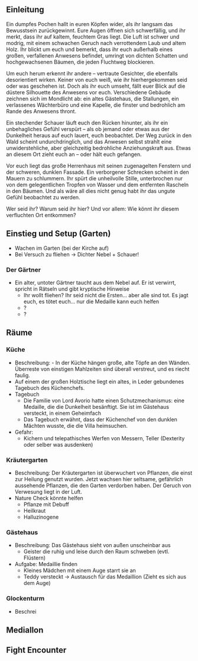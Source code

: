 ## Einleitung

Ein dumpfes Pochen hallt in euren Köpfen wider, als ihr langsam das Bewusstsein zurückgewinnt. Eure Augen öffnen sich schwerfällig, und ihr merkt, dass ihr auf kaltem, feuchtem Gras liegt. Die Luft ist schwer und modrig, mit einem schwachen Geruch nach verrottendem Laub und altem Holz. Ihr blickt um euch und bemerkt, dass ihr euch außerhalb eines großen, verfallenen Anwesens befindet, umringt von dichten Schatten und hochgewachsenen Bäumen, die jeden Fluchtweg blockieren.

Um euch herum erkennt ihr andere – vertraute Gesichter, die ebenfalls desorientiert wirken. Keiner von euch weiß, wie ihr hierhergekommen seid oder was geschehen ist. Doch als ihr euch umseht, fällt euer Blick auf die düstere Silhouette des Anwesens vor euch. Verschiedene Gebäude zeichnen sich im Mondlicht ab: ein altes Gästehaus, die Stallungen, ein verlassenes Wächterbüro und eine Kapelle, die finster und bedrohlich am Rande des Anwesens thront.

Ein stechender Schauer läuft euch den Rücken hinunter, als ihr ein unbehagliches Gefühl verspürt – als ob jemand oder etwas aus der Dunkelheit heraus auf euch lauert, euch beobachtet. Der Weg zurück in den Wald scheint undurchdringlich, und das Anwesen selbst strahlt eine unwiderstehliche, aber gleichzeitig bedrohliche Anziehungskraft aus. Etwas an diesem Ort zieht euch an – oder hält euch gefangen.

Vor euch liegt das große Herrenhaus mit seinen zugenagelten Fenstern und der schweren, dunklen Fassade. Ein verborgener Schrecken scheint in den Mauern zu schlummern. Ihr spürt die unheilvolle Stille, unterbrochen nur von dem gelegentlichen Tropfen von Wasser und dem entfernten Rascheln in den Bäumen. Und als wäre all dies nicht genug habt ihr das ungute Gefühl beobachtet zu werden.

Wer seid ihr? Warum seid ihr hier? Und vor allem: Wie könnt ihr diesem verfluchten Ort entkommen?

## Einstieg und Setup (Garten)

- Wachen im Garten (bei der Kirche auf) 
- Bei Versuch zu fliehen -> Dichter Nebel + Schauer!

### Der Gärtner
- Ein alter, untoter Gärtner taucht aus dem Nebel auf. Er ist verwirrt, spricht in Rätseln und gibt kryptische Hinweise
	- Ihr wollt fliehen? Ihr seid nicht die Ersten… aber alle sind tot. Es jagt euch, es tötet euch... nur die Medaille kann euch helfen
	- ?
	- ?


## Räume

### Küche 

- Beschreibung: - In der Küche hängen große, alte Töpfe an den Wänden. Überreste von einstigen Mahlzeiten sind überall verstreut, und es riecht faulig.
- Auf einem der großen Holztische liegt ein altes, in Leder gebundenes Tagebuch des Küchenchefs.
- Tagebuch
	- Die Familie von Lord Avorio hatte einen Schutzmechanismus: eine Medaille, die die Dunkelheit besänftigt. Sie ist im Gästehaus versteckt, in einem Geheimfach
	- Das Tagebuch erwähnt, dass der Küchenchef von den dunklen Mächten wusste, die die Villa heimsuchen.
- Gefahr:
	- Kichern und telepathisches Werfen von Messern, Teller (Dexterity oder selber was ausdenken)

### Kräutergarten 

- Beschreibung: Der Kräutergarten ist überwuchert von Pflanzen, die einst zur Heilung genutzt wurden. Jetzt wachsen hier seltsame, gefährlich aussehende Pflanzen, die den Garten verdorben haben. Der Geruch von Verwesung liegt in der Luft.
- Nature Check könnte helfen
	- Pflanze mit Debuff
	- Heilkraut
	- Halluzinogene 

### Gästehaus 

- Beschreibung: Das Gästehaus sieht von außen unscheinbar aus
	- Geister die ruhig und leise durch den Raum schweben (evtl. Flüstern)
- Aufgabe: Medaillie finden
	- Kleines Mädchen mit einem Auge starrt sie an
	- Teddy versteckt -> Austausch für das Medaillion (Zieht es sich aus dem Auge)

### Glockenturm  

- Beschrei



## Mediallon

## Fight Encounter